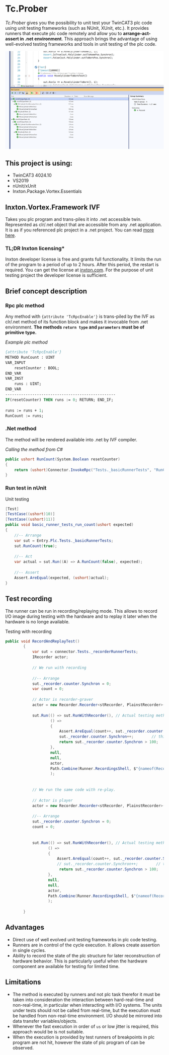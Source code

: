 # Tc.Prober

*Tc.Prober* gives you the possibility to unit test your TwinCAT3 plc code using unit testing frameworks (such as NUnit, XUnit, etc.). It provides runners that execute plc code remotely and allow you to **arrange-act-assert in .net environment**. This approach brings the advantage of using well-evolved testing frameworks and tools in unit testing of the plc code.

![Test explorer](assets/img/test_xplorer.png)

## This project is using:

- TwinCAT3 4024.10
- VS2019
- nUnit/xUnit
- Inxton.Package.Vortex.Essentials

## Inxton.Vortex.Framework IVF

Takes you plc program and trans-piles it into .net accessible twin. Represented as clr/.net object that are accessible from any .net application. It is as if you referenced plc project in a .net project. You can read [more here](https://github.com/Inxton/documentation/blob/master/apis/Inxton.vortex.compiler.console/Conceptual/TwinObjects.md).

### TL;DR Inxton licensing*

Inxton developer license is free and grants full functionality. It limits the run of the program to a period of up to 2 hours. After this period, the restart is required. You can get the license at [inxton.com](www.inxton.com). For the purpose of unit testing project the developer license is sufficient.

## Brief concept description

### Rpc plc method

Any method with ```{attribute 'TcRpcEnable'}``` is trans-piled by the IVF as clr/.net method of its function block and makes it invocable from .net environment. **The methods ```return type``` and ```parameters``` must be of primitive type.**

*Example plc method*

~~~ Pascal
{attribute 'TcRpcEnable'}
METHOD RunCount : UINT
VAR_INPUT
	resetCounter : BOOL;
END_VAR
VAR_INST
	runs : UINT;	
END_VAR
-------------------------------------------------
IF(resetCounter) THEN runs := 0; RETURN; END_IF; 

runs := runs + 1;
RunCount := runs;
~~~

### .Net method

The method will be rendered available into .net by IVF compiler.

*Calling the method from C#*

~~~ C#
public ushort RunCount(System.Boolean resetCounter)
{ 
    return (ushort)Connector.InvokeRpc("Tests._basicRunnerTests", "RunCount", new object[]{resetCounter});
}
~~~

### Run test in nUnit

Unit testing

~~~ C#
[Test]
[TestCase((ushort)10)]
[TestCase((ushort)11)]
public void basic_runner_tests_run_count(ushort expected)
{
    //-- Arrange
    var sut = Entry.Plc.Tests._basicRunnerTests;
    sut.RunCount(true);

    //-- Act
    var actual = sut.Run((A) => A.RunCount(false), expected);

    //-- Assert
    Assert.AreEqual(expected, (ushort)actual);
}
~~~

## Test recording

The runner can be run in recording/replaying mode. This allows to record I/O image during testing with the hardware and to replay it later when the hardware is no longe available.

Testing with recording

~~~ C#
public void RecordAndReplayTest()
        {
            var sut = connector.Tests._recorderRunnerTests;
            IRecorder actor;

            // We run with recording

            //-- Arrange
            sut._recorder.counter.Synchron = 0;
            var count = 0;

            // Actor is recorder-graver
            actor = new Recorder.Recorder<stRecorder, PlainstRecorder>(sut._recorder, RecorderModeEnum.Graver).Actor;

            sut.Run(() => sut.RunWithRecorder(), // Actual testing method.
                    () =>
                    {                        
                        Assert.AreEqual(count++, sut._recorder.counter.Synchron);
                        sut._recorder.counter.Synchron++;        // this line changes the state of plc variable for simulation                       
                        return sut._recorder.counter.Synchron > 100;
                    },
                    null,
                    null,
                    actor,
                    Path.Combine(Runner.RecordingsShell, $"{nameof(RecordAndReplayTest)}.json")
                    );


            // We run the same code with re-play. 

            // Actor is player
            actor = new Recorder.Recorder<stRecorder, PlainstRecorder>(sut._recorder, RecorderModeEnum.Player).Actor;

            //-- Arrange
            sut._recorder.counter.Synchron = 0;
            count = 0;


            sut.Run(() => sut.RunWithRecorder(), // Actual testing method.
                   () =>
                   {
                       Assert.AreEqual(count++, sut._recorder.counter.Synchron);
                       // sut._recorder.counter.Synchron++;        // this line changes the state of plc variable for simulation commented out in replay.                      
                        return sut._recorder.counter.Synchron > 100;
                   },
                   null,
                   null,
                   actor,
                   Path.Combine(Runner.RecordingsShell, $"{nameof(RecordAndReplayTest)}.json")
                   );

        }
~~~

## Advantages

- Direct use of well evolved unit testing frameworks in plc code testing.
- Runners are in control of the cycle execution. It allows create assertion in single cycles.
- Ability to record the state of the plc structure for later reconstruction of hardware behavior. This is particularly useful when the hardware component are available for testing for limited time.

## Limitations

- The method is executed by runners and not plc task therefor it must be taken into consideration the interaction between hard-real-time and non-real-time, in particular when interacting with I/O systems. The units under tests should not be called from real-time, but the execution must be handled from non-real-time environment. I/O should be mirrored into data transfer variables/objects.
- Whenever the fast execution in order of ```us``` or low jitter is required, this approach would be is not suitable.
- When the execution is provided by test runners of breakpoints in plc program are not hit, however the state of plc program of can be observed.
